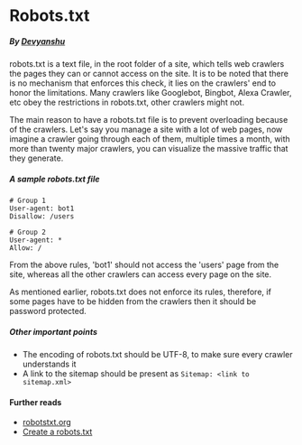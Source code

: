 # Robots.txt
  ##### By [Devyanshu](https://github.com/Devyanshu)
  
  robots.txt is a text file, in the root folder of a site, which tells web crawlers the pages they can or cannot access on the site. It is to be noted that there is no mechanism that enforces this check, it lies on the crawlers' end to honor the limitations. Many crawlers like Googlebot, Bingbot, Alexa Crawler, etc obey the restrictions in robots.txt, other crawlers might not.
  
  The main reason to have a robots.txt file is to prevent overloading because of the crawlers. Let's say you manage a site with a lot of web pages, now imagine a crawler going through each of them, multiple times a month, with more than twenty major crawlers, you can visualize the massive traffic that they generate.
  
  ##### A sample robots.txt file  
 ```
# Group 1
User-agent: bot1
Disallow: /users

# Group 2
User-agent: *
Allow: /
  ```
  From the above rules, 'bot1' should not access the 'users' page from the site, whereas all the other crawlers can access every page on the site.
  
  
  As mentioned earlier, robots.txt does not enforce its rules, therefore, if some pages have to be hidden from the crawlers then it should be password protected.
  
  
 ##### Other important points
 - The encoding of robots.txt should be UTF-8, to make sure every crawler understands it
 - A link to the sitemap should be present as ```Sitemap: <link to sitemap.xml> ```

  #### Further reads
  - [robotstxt.org](https://www.robotstxt.org/)
  - [Create a robots.txt](https://developers.google.com/search/reference/robots_txt)
